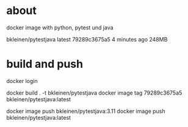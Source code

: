 # about
docker image with python, pytest und java

bkleinen/pytestjava   latest    79289c3675a5   4 minutes ago   248MB

# build and push
docker login

docker build . -t bkleinen/pytestjava
docker image tag 79289c3675a5 bkleinen/pytestjava:latest

docker image push bkleinen/pytestjava:3.11
docker image push bkleinen/pytestjava:latest


